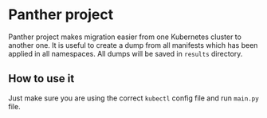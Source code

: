 # Panther project

Panther project makes migration easier from one Kubernetes cluster to another one. It is useful to create a dump from all manifests which has been applied in all namespaces. All dumps will be saved in `results` directory.

## How to use it
Just make sure you are using the correct `kubectl` config file and run  `main.py` file.
